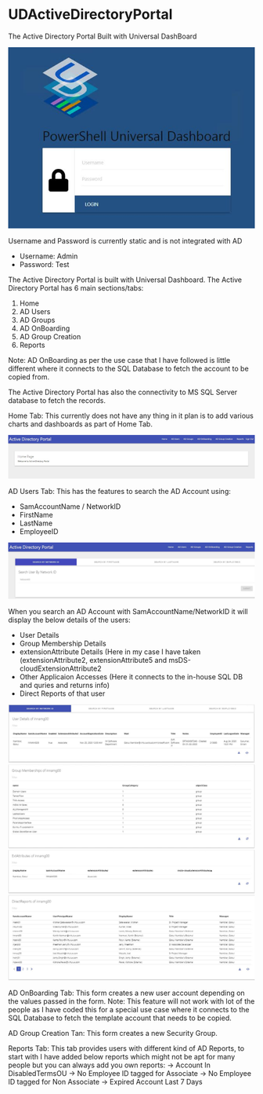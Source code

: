 # UDActiveDirectoryPortal
The Active Directory Portal Built with Universal DashBoard

![Image of UD](https://github.com/jagannath79/UDActiveDirectoryPortal/blob/main/LoginPage.JPG)

Username and Password is currently static and is not integrated with AD

* Username: Admin
* Password: Test

The Active Directory Portal is built with Universal Dashboard. The Active Directory Portal has 6 main sections/tabs:

1. Home
2. AD Users
3. AD Groups
4. AD OnBoarding
5. AD Group Creation
6. Reports

Note: AD OnBoarding as per the use case that I have followed is little different where it connects to the SQL Database to fetch the account to be copied from.

The Active Directory Portal has also the connectivity to MS SQL Server database to fetch the records.

Home Tab: This currently does not have any thing in it plan is to add various charts and dashboards as part of Home Tab.

![Image of UDHome](https://github.com/jagannath79/UDActiveDirectoryPortal/blob/main/Home.jpg)

AD Users Tab: This has the features to search the AD Account using:
* SamAccountName / NetworkID
* FirstName
* LastName
* EmployeeID

![Image of UDADUsers](https://github.com/jagannath79/UDActiveDirectoryPortal/blob/main/ADUsers.JPG)

When you search an AD Account with SamAccountName/NetworkID it will display the below details of the users:

* User Details
* Group Membership Details
* extensionAttribute Details (Here in my case I have taken (extensionAttribute2, extensionAttribute5 and msDS-cloudExtensionAttribute2
* Other Applicaion Accesses (Here it connects to the in-house SQL DB and quries and returns info)
* Direct Reports of that user

![Image of UDADUsers1](https://github.com/jagannath79/UDActiveDirectoryPortal/blob/main/ADUsers1.JPG)
![Image of UDADUsers2](https://github.com/jagannath79/UDActiveDirectoryPortal/blob/main/ADUsers2.JPG)
![Image of UDADUsers3](https://github.com/jagannath79/UDActiveDirectoryPortal/blob/main/ADUsers3.JPG)
![Image of UDADUsers4](https://github.com/jagannath79/UDActiveDirectoryPortal/blob/main/ADUsers4.JPG)

AD OnBoarding Tab: This form creates a new user account depending on the values passed in the form. Note: This feature will not work with lot of the people as I have coded this for a special use case where it connects to the SQL Database to fetch the template account that needs to be copied.

AD Group Creation Tan: This form creates a new Security Group.

Reports Tab: This tab provides users with different kind of AD Reports, to start with I have added below reports which might not be apt for many people but you can always add you own reports:
-> Account In DisabledTermsOU
-> No Employee ID tagged for Associate
-> No Employee ID tagged for Non Associate
-> Expired Account Last 7 Days
